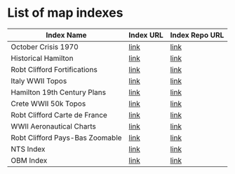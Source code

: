 # List of map indexes

| Index Name | Index URL | Index Repo URL |
|-------|-----|-----|
|October Crisis 1970|[link](https://library.mcmaster.ca/october-crisis-1970)|[link](https://github.com/McMaster-University-Library/october-crisis-1970)|
|Historical Hamilton|[link](https://library.mcmaster.ca/maps/aerialphotos/index.html)|[link](https://github.com/McMaster-University-Library/AirPhoto-Index-Metadata)|
|Robt Clifford Fortifications|[link](https://library.mcmaster.ca/maps/robertclifford/fortifications)|[link](https://github.com/McMaster-University-Library/city_views_plans_fortifications)|
|Italy WWII Topos|[link](https://library.mcmaster.ca/maps/ww2/italy-ww2topos/)|[link](https://github.com/McMaster-University-Library/italy-ww2topos)|
|Hamilton 19th Century Plans|[link](https://library.mcmaster.ca/maps/19thcmaps/)|[link](https://github.com/McMaster-University-Library/Hamilton-19th-Century-Maps)|
|Crete WWII 50k Topos|[link](https://library.mcmaster.ca/maps/ww2/crete_50k_topos/)|[link](https://github.com/McMaster-University-Library/crete_50k_topos)|
|Robt Clifford Carte de France|[link](https://library.mcmaster.ca/maps/robertclifford/carte_de_france/)|[link](https://github.com/McMaster-University-Library/carte_de_france)|
|WWII Aeronautical Charts|[link](https://library.mcmaster.ca/maps/ww2aerocharts/index.html)|[link](https://github.com/McMaster-University-Library/ww2aerocharts)|
|Robt Clifford Pays-Bas Zoomable|[link](https://library.mcmaster.ca/maps/robertclifford/pays-bas/)|[link](https://github.com/McMaster-University-Library/robert-clifford-zoomable)|
|NTS Index|[link](https://library.mcmaster.ca/maps/ntsindex/)|[link](https://github.com/McMaster-University-Library/nts-index)|
|OBM Index|[link](https://library.mcmaster.ca/maps/obmindex/)|[link](https://github.com/McMaster-University-Library/obm-index)|
